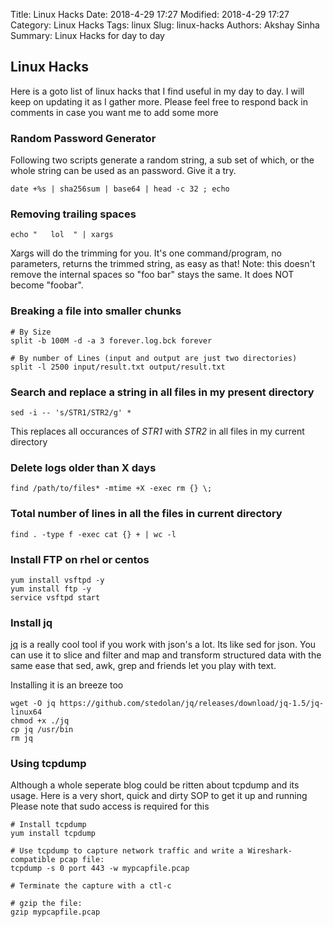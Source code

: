 Title: Linux Hacks
Date: 2018-4-29 17:27
Modified: 2018-4-29 17:27
Category: Linux Hacks
Tags: linux
Slug: linux-hacks
Authors: Akshay Sinha
Summary: Linux Hacks for day to day

## Linux Hacks

Here is a goto list of linux hacks that I find useful in my day to day. I will keep on updating it as I gather more. Please feel free to respond back in comments in case you want me to add some more

### Random Password Generator

Following two scripts generate a random string, a sub set of which, or the whole string can be used as an password. Give it a try.

    date +%s | sha256sum | base64 | head -c 32 ; echo

### Removing trailing spaces

    echo "   lol  " | xargs

Xargs will do the trimming for you. It's one command/program, no parameters, returns the trimmed string, as easy as that!
Note: this doesn't remove the internal spaces so "foo bar" stays the same. It does NOT become "foobar".

### Breaking a file into smaller chunks

    # By Size
    split -b 100M -d -a 3 forever.log.bck forever

    # By number of Lines (input and output are just two directories)
    split -l 2500 input/result.txt output/result.txt

### Search and replace a string in all files in my present directory

    sed -i -- 's/STR1/STR2/g' *

This replaces all occurances of _STR1_ with _STR2_ in all files in my current directory

### Delete logs older than X days

    find /path/to/files* -mtime +X -exec rm {} \;

### Total number of lines in all the files in current directory

    find . -type f -exec cat {} + | wc -l  

### Install FTP on rhel or centos

    yum install vsftpd -y
    yum install ftp -y
    service vsftpd start

### Install jq

[jq](https://stedolan.github.io/jq/) is a really cool tool if you work with json's a lot. Its like sed for json. You can use it to slice and filter and map and transform structured data with the same ease that sed, awk, grep and friends let you play with text.

Installing it is an breeze too

    wget -O jq https://github.com/stedolan/jq/releases/download/jq-1.5/jq-linux64
    chmod +x ./jq
    cp jq /usr/bin
    rm jq

### Using tcpdump

Although a whole seperate blog could be ritten about tcpdump and its usage. Here is a very short, quick and dirty SOP to get it up and running
Please note that sudo access is required for this

    # Install tcpdump
    yum install tcpdump

    # Use tcpdump to capture network traffic and write a Wireshark-compatible pcap file:
    tcpdump -s 0 port 443 -w mypcapfile.pcap

    # Terminate the capture with a ctl-c

    # gzip the file:
    gzip mypcapfile.pcap
